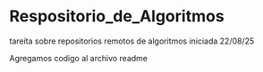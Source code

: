 # Respositorio_de_Algoritmos
tareíta sobre repositorios remotos de algoritmos iniciada 22/08/25

Agregamos codigo al archivo readme
